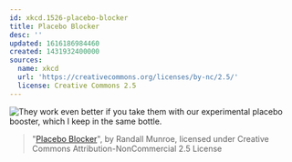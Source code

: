 ```yaml
---
id: xkcd.1526-placebo-blocker
title: Placebo Blocker
desc: ''
updated: 1616186984460
created: 1431932400000
sources:
  name: xkcd
  url: 'https://creativecommons.org/licenses/by-nc/2.5/'
  license: Creative Commons 2.5
---
```

![They work even better if you take them with our experimental placebo booster, which I keep in the same bottle.](https://imgs.xkcd.com/comics/placebo_blocker.png)
> "[Placebo Blocker](https://xkcd.com/1526/)", by Randall Munroe, licensed under Creative Commons Attribution-NonCommercial 2.5 License
